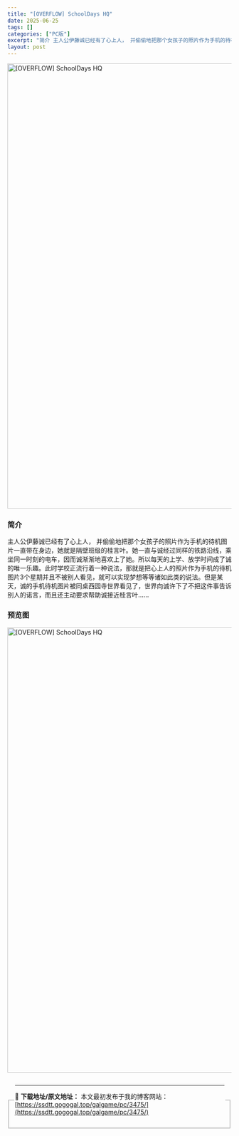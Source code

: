 ```yaml
---
title: "[OVERFLOW] SchoolDays HQ"
date: 2025-06-25
tags: []
categories: ["PC版"]
excerpt: "简介 主人公伊藤诚已经有了心上人， 并偷偷地把那个女孩子的照片作为手机的待机图片一直带在身边，她就是隔壁班级的桂言叶。她一直与诚经过同样的铁路沿线，乘坐同一时刻的电车，因而诚渐渐地喜欢上了她。所以每天的上学、放学时间成了诚的唯一乐趣。此时学校正流行着一种说法，那就是把心上人的照片作为手机的待机图片3&hellip;"
layout: post
---
```



<p><img decoding="async"   src="https://ssdtt.gogogal.top/wp-content/uploads/2025/06/55afc-00.webp" loading="lazy" alt="[OVERFLOW] SchoolDays HQ" style="display: block; margin-left: auto; margin-right: auto; width: 1000px;" /></p>
<div>
<h3>简介</h3>
</p></div>
<p>主人公伊藤诚已经有了心上人， 并偷偷地把那个女孩子的照片作为手机的待机图片一直带在身边，她就是隔壁班级的桂言叶。她一直与诚经过同样的铁路沿线，乘坐同一时刻的电车，因而诚渐渐地喜欢上了她。所以每天的上学、放学时间成了诚的唯一乐趣。此时学校正流行着一种说法，那就是把心上人的照片作为手机的待机图片3个星期并且不被别人看见，就可以实现梦想等等诸如此类的说法。但是某天，诚的手机待机图片被同桌西园寺世界看见了，世界向诚许下了不把这件事告诉别人的诺言，而且还主动要求帮助诚接近桂言叶…&#8230;</p>
<h3>预览图</h3>
<p><img decoding="async"   src="https://ssdtt.gogogal.top/wp-content/uploads/2025/06/e148a-01.webp" loading="lazy" alt="[OVERFLOW] SchoolDays HQ" style="display: block; margin-left: auto; margin-right: auto; width: 1000px;" /></p>
<div> </div>
<fieldset>
<legend>


---
📖 **下载地址/原文地址：** 本文最初发布于我的博客网站：[https://ssdtt.gogogal.top/galgame/pc/3475/](https://ssdtt.gogogal.top/galgame/pc/3475/)
